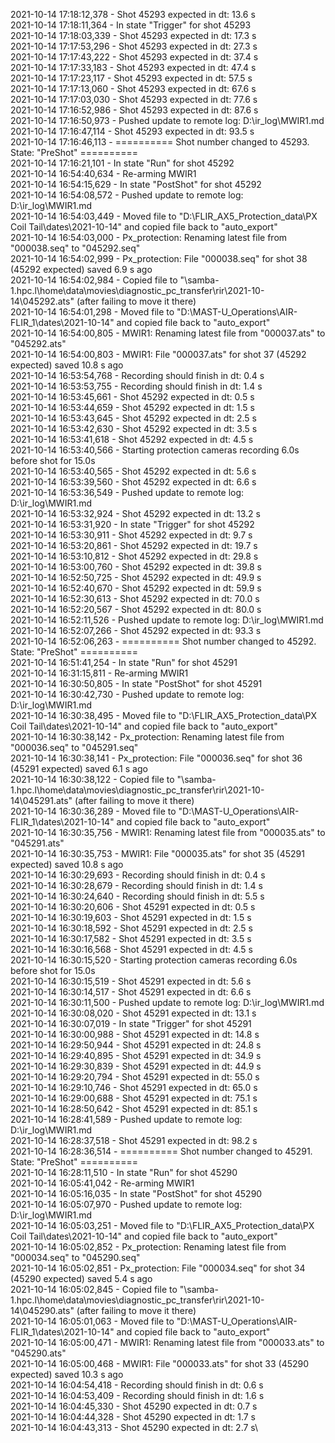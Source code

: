 2021-10-14 17:18:12,378 - Shot 45293 expected in dt: 13.6 s\
2021-10-14 17:18:11,364 - In state "Trigger" for shot 45293\
2021-10-14 17:18:03,339 - Shot 45293 expected in dt: 17.3 s\
2021-10-14 17:17:53,296 - Shot 45293 expected in dt: 27.3 s\
2021-10-14 17:17:43,222 - Shot 45293 expected in dt: 37.4 s\
2021-10-14 17:17:33,183 - Shot 45293 expected in dt: 47.4 s\
2021-10-14 17:17:23,117 - Shot 45293 expected in dt: 57.5 s\
2021-10-14 17:17:13,060 - Shot 45293 expected in dt: 67.6 s\
2021-10-14 17:17:03,030 - Shot 45293 expected in dt: 77.6 s\
2021-10-14 17:16:52,986 - Shot 45293 expected in dt: 87.6 s\
2021-10-14 17:16:50,973 - Pushed update to remote log: D:\ir_log\MWIR1.md\
2021-10-14 17:16:47,114 - Shot 45293 expected in dt: 93.5 s\
2021-10-14 17:16:46,113 - ========== Shot number changed to 45293. State: "PreShot" ==========\
2021-10-14 17:16:21,101 - In state "Run" for shot 45292\
2021-10-14 16:54:40,634 - Re-arming MWIR1\
2021-10-14 16:54:15,629 - In state "PostShot" for shot 45292\
2021-10-14 16:54:08,572 - Pushed update to remote log: D:\ir_log\MWIR1.md\
2021-10-14 16:54:03,449 - Moved file to "D:\FLIR_AX5_Protection_data\PX Coil Tail\dates\2021-10-14" and copied file back to "auto_export"\
2021-10-14 16:54:03,000 - Px_protection: Renaming latest file from "000038.seq" to "045292.seq"\
2021-10-14 16:54:02,999 - Px_protection: File "000038.seq" for shot 38 (45292 expected) saved 6.9 s ago\
2021-10-14 16:54:02,984 - Copied file to "\\samba-1.hpc.l\home\data\movies\diagnostic_pc_transfer\rir\2021-10-14\045292.ats" (after failing to move it there)\
2021-10-14 16:54:01,298 - Moved file to "D:\MAST-U_Operations\AIR-FLIR_1\dates\2021-10-14" and copied file back to "auto_export"\
2021-10-14 16:54:00,805 - MWIR1: Renaming latest file from "000037.ats" to "045292.ats"\
2021-10-14 16:54:00,803 - MWIR1: File "000037.ats" for shot 37 (45292 expected) saved 10.8 s ago\
2021-10-14 16:53:54,768 - Recording should finish in dt: 0.4 s\
2021-10-14 16:53:53,755 - Recording should finish in dt: 1.4 s\
2021-10-14 16:53:45,661 - Shot 45292 expected in dt: 0.5 s\
2021-10-14 16:53:44,659 - Shot 45292 expected in dt: 1.5 s\
2021-10-14 16:53:43,645 - Shot 45292 expected in dt: 2.5 s\
2021-10-14 16:53:42,630 - Shot 45292 expected in dt: 3.5 s\
2021-10-14 16:53:41,618 - Shot 45292 expected in dt: 4.5 s\
2021-10-14 16:53:40,566 - Starting protection cameras recording 6.0s before shot for 15.0s\
2021-10-14 16:53:40,565 - Shot 45292 expected in dt: 5.6 s\
2021-10-14 16:53:39,560 - Shot 45292 expected in dt: 6.6 s\
2021-10-14 16:53:36,549 - Pushed update to remote log: D:\ir_log\MWIR1.md\
2021-10-14 16:53:32,924 - Shot 45292 expected in dt: 13.2 s\
2021-10-14 16:53:31,920 - In state "Trigger" for shot 45292\
2021-10-14 16:53:30,911 - Shot 45292 expected in dt: 9.7 s\
2021-10-14 16:53:20,861 - Shot 45292 expected in dt: 19.7 s\
2021-10-14 16:53:10,812 - Shot 45292 expected in dt: 29.8 s\
2021-10-14 16:53:00,760 - Shot 45292 expected in dt: 39.8 s\
2021-10-14 16:52:50,725 - Shot 45292 expected in dt: 49.9 s\
2021-10-14 16:52:40,670 - Shot 45292 expected in dt: 59.9 s\
2021-10-14 16:52:30,613 - Shot 45292 expected in dt: 70.0 s\
2021-10-14 16:52:20,567 - Shot 45292 expected in dt: 80.0 s\
2021-10-14 16:52:11,526 - Pushed update to remote log: D:\ir_log\MWIR1.md\
2021-10-14 16:52:07,266 - Shot 45292 expected in dt: 93.3 s\
2021-10-14 16:52:06,263 - ========== Shot number changed to 45292. State: "PreShot" ==========\
2021-10-14 16:51:41,254 - In state "Run" for shot 45291\
2021-10-14 16:31:15,811 - Re-arming MWIR1\
2021-10-14 16:30:50,805 - In state "PostShot" for shot 45291\
2021-10-14 16:30:42,730 - Pushed update to remote log: D:\ir_log\MWIR1.md\
2021-10-14 16:30:38,495 - Moved file to "D:\FLIR_AX5_Protection_data\PX Coil Tail\dates\2021-10-14" and copied file back to "auto_export"\
2021-10-14 16:30:38,142 - Px_protection: Renaming latest file from "000036.seq" to "045291.seq"\
2021-10-14 16:30:38,141 - Px_protection: File "000036.seq" for shot 36 (45291 expected) saved 6.1 s ago\
2021-10-14 16:30:38,122 - Copied file to "\\samba-1.hpc.l\home\data\movies\diagnostic_pc_transfer\rir\2021-10-14\045291.ats" (after failing to move it there)\
2021-10-14 16:30:36,289 - Moved file to "D:\MAST-U_Operations\AIR-FLIR_1\dates\2021-10-14" and copied file back to "auto_export"\
2021-10-14 16:30:35,756 - MWIR1: Renaming latest file from "000035.ats" to "045291.ats"\
2021-10-14 16:30:35,753 - MWIR1: File "000035.ats" for shot 35 (45291 expected) saved 10.8 s ago\
2021-10-14 16:30:29,693 - Recording should finish in dt: 0.4 s\
2021-10-14 16:30:28,679 - Recording should finish in dt: 1.4 s\
2021-10-14 16:30:24,640 - Recording should finish in dt: 5.5 s\
2021-10-14 16:30:20,606 - Shot 45291 expected in dt: 0.5 s\
2021-10-14 16:30:19,603 - Shot 45291 expected in dt: 1.5 s\
2021-10-14 16:30:18,592 - Shot 45291 expected in dt: 2.5 s\
2021-10-14 16:30:17,582 - Shot 45291 expected in dt: 3.5 s\
2021-10-14 16:30:16,568 - Shot 45291 expected in dt: 4.5 s\
2021-10-14 16:30:15,520 - Starting protection cameras recording 6.0s before shot for 15.0s\
2021-10-14 16:30:15,519 - Shot 45291 expected in dt: 5.6 s\
2021-10-14 16:30:14,517 - Shot 45291 expected in dt: 6.6 s\
2021-10-14 16:30:11,500 - Pushed update to remote log: D:\ir_log\MWIR1.md\
2021-10-14 16:30:08,020 - Shot 45291 expected in dt: 13.1 s\
2021-10-14 16:30:07,019 - In state "Trigger" for shot 45291\
2021-10-14 16:30:00,988 - Shot 45291 expected in dt: 14.8 s\
2021-10-14 16:29:50,944 - Shot 45291 expected in dt: 24.8 s\
2021-10-14 16:29:40,895 - Shot 45291 expected in dt: 34.9 s\
2021-10-14 16:29:30,839 - Shot 45291 expected in dt: 44.9 s\
2021-10-14 16:29:20,794 - Shot 45291 expected in dt: 55.0 s\
2021-10-14 16:29:10,746 - Shot 45291 expected in dt: 65.0 s\
2021-10-14 16:29:00,688 - Shot 45291 expected in dt: 75.1 s\
2021-10-14 16:28:50,642 - Shot 45291 expected in dt: 85.1 s\
2021-10-14 16:28:41,589 - Pushed update to remote log: D:\ir_log\MWIR1.md\
2021-10-14 16:28:37,518 - Shot 45291 expected in dt: 98.2 s\
2021-10-14 16:28:36,514 - ========== Shot number changed to 45291. State: "PreShot" ==========\
2021-10-14 16:28:11,510 - In state "Run" for shot 45290\
2021-10-14 16:05:41,042 - Re-arming MWIR1\
2021-10-14 16:05:16,035 - In state "PostShot" for shot 45290\
2021-10-14 16:05:07,970 - Pushed update to remote log: D:\ir_log\MWIR1.md\
2021-10-14 16:05:03,251 - Moved file to "D:\FLIR_AX5_Protection_data\PX Coil Tail\dates\2021-10-14" and copied file back to "auto_export"\
2021-10-14 16:05:02,852 - Px_protection: Renaming latest file from "000034.seq" to "045290.seq"\
2021-10-14 16:05:02,851 - Px_protection: File "000034.seq" for shot 34 (45290 expected) saved 5.4 s ago\
2021-10-14 16:05:02,845 - Copied file to "\\samba-1.hpc.l\home\data\movies\diagnostic_pc_transfer\rir\2021-10-14\045290.ats" (after failing to move it there)\
2021-10-14 16:05:01,063 - Moved file to "D:\MAST-U_Operations\AIR-FLIR_1\dates\2021-10-14" and copied file back to "auto_export"\
2021-10-14 16:05:00,471 - MWIR1: Renaming latest file from "000033.ats" to "045290.ats"\
2021-10-14 16:05:00,468 - MWIR1: File "000033.ats" for shot 33 (45290 expected) saved 10.3 s ago\
2021-10-14 16:04:54,418 - Recording should finish in dt: 0.6 s\
2021-10-14 16:04:53,409 - Recording should finish in dt: 1.6 s\
2021-10-14 16:04:45,330 - Shot 45290 expected in dt: 0.7 s\
2021-10-14 16:04:44,328 - Shot 45290 expected in dt: 1.7 s\
2021-10-14 16:04:43,313 - Shot 45290 expected in dt: 2.7 s\
